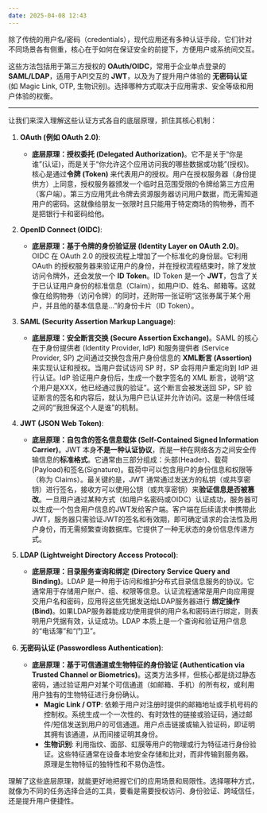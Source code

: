 ```yaml
---
date: 2025-04-08 12:43
---
```

除了传统的用户名/密码（credentials），现代应用还有多种认证手段，它们针对不同场景各有侧重，核心在于如何在保证安全的前提下，方便用户或系统间交互。

这些方法包括用于第三方授权的 **OAuth/OIDC**，常用于企业单点登录的 **SAML/LDAP**，适用于API交互的 **JWT**，以及为了提升用户体验的 **无密码认证** (如 Magic Link, OTP, 生物识别)。选择哪种方式取决于应用需求、安全等级和用户体验的权衡。

---
让我们来深入理解这些认证方式各自的底层原理，抓住其核心机制：

1.  **OAuth (例如 OAuth 2.0)**:
    *   **底层原理：授权委托 (Delegated Authorization)**。它不是关于“你是谁”(认证)，而是关于“你允许这个应用访问我的哪些数据或功能”(授权)。核心是通过**令牌 (Token)** 来代表用户的授权。用户在授权服务器（身份提供方）上同意，授权服务器颁发一个临时且范围受限的令牌给第三方应用（客户端）。第三方应用凭此令牌去资源服务器访问用户数据，而无需知道用户的密码。这就像给朋友一张限时且只能用于特定商场的购物券，而不是把银行卡和密码给他。

2.  **OpenID Connect (OIDC)**:
    *   **底层原理：基于令牌的身份验证层 (Identity Layer on OAuth 2.0)**。OIDC 在 OAuth 2.0 的授权流程上增加了一个标准化的身份层。它利用 OAuth 的授权服务器来验证用户的身份，并在授权流程结束时，除了发放访问令牌外，还会发放一个 **ID Token**。ID Token 是一个 **JWT**，包含了关于已认证用户身份的标准信息（Claim），如用户ID、姓名、邮箱等。这就像在给购物券（访问令牌）的同时，还附带一张证明“这张券属于某个用户，并且他的基本信息是…”的身份卡片（ID Token）。

3.  **SAML (Security Assertion Markup Language)**:
    *   **底层原理：安全断言交换 (Secure Assertion Exchange)**。SAML 的核心在于身份提供者 (Identity Provider, IdP) 和服务提供者 (Service Provider, SP) 之间通过交换包含用户身份信息的 **XML断言 (Assertion)** 来实现认证和授权。当用户尝试访问 SP 时，SP 会将用户重定向到 IdP 进行认证。IdP 验证用户身份后，生成一个数字签名的 XML 断言，说明“这个用户是XXX，他已经通过我的验证”。这个断言会被发送回 SP，SP 验证断言的签名和内容后，就认为用户已认证并允许访问。这是一种信任域之间的“我担保这个人是谁”的机制。

4.  **JWT (JSON Web Token)**:
    *   **底层原理：自包含的签名信息载体 (Self-Contained Signed Information Carrier)**。JWT 本身**不是一种认证协议**，而是一种在网络各方之间安全传输信息的**标准格式**。它通常由三部分组成：头部(Header)、载荷(Payload)和签名(Signature)。载荷中可以包含用户的身份信息和权限等（称为 Claims）。最关键的是，JWT 通常通过发送方的私钥（或共享密钥）进行签名，接收方可以使用公钥（或共享密钥）来**验证信息是否被篡改**。一旦用户通过某种方式（如用户名密码或OIDC）认证成功，服务器可以生成一个包含用户信息的JWT发给客户端。客户端在后续请求中携带此JWT，服务器只需验证JWT的签名和有效期，即可确定请求的合法性及用户身份，而无需频繁查询数据库。它提供了一种无状态的身份信息传递方式。

5.  **LDAP (Lightweight Directory Access Protocol)**:
    *   **底层原理：目录服务查询和绑定 (Directory Service Query and Binding)**。LDAP 是一种用于访问和维护分布式目录信息服务的协议。它通常用于存储用户账户、组、权限等信息。认证流程通常是用户向应用提交用户名和密码，应用将这些凭据发送给LDAP服务器进行 **绑定操作 (Bind)**。如果LDAP服务器能成功使用提供的用户名和密码进行绑定，则表明用户凭据有效，认证成功。LDAP 本质上是一个查询和验证用户信息的“电话簿”和“门卫”。

6.  **无密码认证 (Passwordless Authentication)**:
    *   **底层原理：基于可信通道或生物特征的身份验证 (Authentication via Trusted Channel or Biometrics)**。这类方法多样，但核心都是绕过静态密码，通过验证用户对某个可信通道（如邮箱、手机）的所有权，或利用用户独有的生物特征进行身份确认。
        *   **Magic Link / OTP**: 依赖于用户对注册时提供的邮箱地址或手机号码的控制权。系统生成一个一次性的、有时效性的链接或验证码，通过邮件/短信发送到用户的可信通道。用户点击链接或输入验证码，即证明其拥有该通道，从而间接证明其身份。
        *   **生物识别**: 利用指纹、面部、虹膜等用户的物理或行为特征进行身份验证。这些特征通常在设备本地安全存储和比对，而非传输到服务器。原理是生物特征的独特性和不易伪造性。

理解了这些底层原理，就能更好地把握它们的应用场景和局限性。选择哪种方式，就像为不同的任务选择合适的工具，要看是需要授权访问、身份验证、跨域信任，还是提升用户便捷性。
